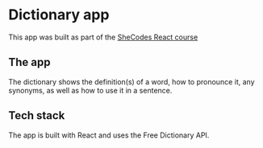# Dictionary app
This app was built as part of the [SheCodes React course](https://www.shecodes.io/workshops)

## The app
The dictionary shows the definition(s) of a word, how to pronounce it, any synonyms, as well as how to use it in a sentence.

## Tech stack
The app is built with React and uses the Free Dictionary API.

